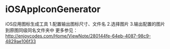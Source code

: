 # iOSAppIconGenerator
iOS应用图标生成工具
1.配置输出图标尺寸、文件名
2.选择图片
3.输出配置的图片到原图同级同名文件夹中
更多参见：http://enjoycodes.com/Home/ViewNote/280144fe-64eb-4087-98c9-4829ae106f33
